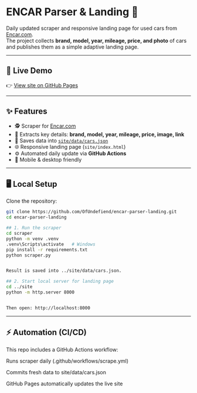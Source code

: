 # ENCAR Parser & Landing 🚗

Daily updated scraper and responsive landing page for used cars from [Encar.com](https://www.encar.com).  
The project collects **brand, model, year, mileage, price, and photo** of cars and publishes them as a simple adaptive landing page.

---

## 🔗 Live Demo
👉 [View site on GitHub Pages](https://OfUndefiend.github.io/encar-parser-landing/)

---

## ✨ Features
- 🕵️ Scraper for [Encar.com](https://www.encar.com)  
- 🚗 Extracts key details: **brand, model, year, mileage, price, image, link**  
- 📄 Saves data into [`site/data/cars.json`](site/data/cars.json)  
- 🌐 Responsive landing page (`site/index.html`)  
- ⚙️ Automated daily update via **GitHub Actions**  
- 📱 Mobile & desktop friendly  

---

## 🖥️ Local Setup

Clone the repository:
```bash
git clone https://github.com/OfUndefiend/encar-parser-landing.git
cd encar-parser-landing
```

```bash
## 1. Run the scraper
cd scraper
python -m venv .venv
.venv\Scripts\activate   # Windows
pip install -r requirements.txt
python scraper.py


Result is saved into ../site/data/cars.json.
```
```bash
## 2. Start local server for landing page
cd ../site
python -m http.server 8000


Then open: http://localhost:8000
```
---
## ⚡ Automation (CI/CD)

This repo includes a GitHub Actions workflow:

Runs scraper daily (.github/workflows/scrape.yml)

Commits fresh data to site/data/cars.json

GitHub Pages automatically updates the live site
